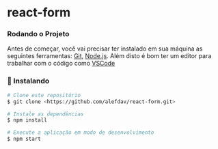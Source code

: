 # react-form

### Rodando o Projeto

Antes de começar, você vai precisar ter instalado em sua máquina as seguintes ferramentas:
[Git](https://git-scm.com), [Node.js](https://nodejs.org/en/). 
Além disto é bom ter um editor para trabalhar com o código como [VSCode](https://code.visualstudio.com/)

### 🎲 Instalando

```bash
# Clone este repositório
$ git clone <https://github.com/alefdav/react-form.git>

# Instale as dependências
$ npm install

# Execute a aplicação em modo de desenvolvimento
$ npm start
